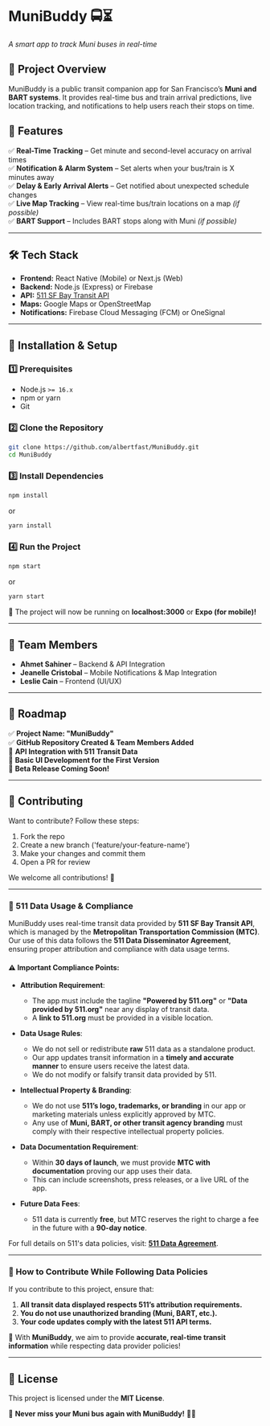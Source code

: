# **MuniBuddy 🚍⏳**  
*A smart app to track Muni buses in real-time*  

## **📌 Project Overview**  
MuniBuddy is a public transit companion app for San Francisco’s **Muni and BART systems**. It provides real-time bus and train arrival predictions, live location tracking, and notifications to help users reach their stops on time.  

## **🎯 Features**  
✅ **Real-Time Tracking** – Get minute and second-level accuracy on arrival times  
✅ **Notification & Alarm System** – Set alerts when your bus/train is X minutes away  
✅ **Delay & Early Arrival Alerts** – Get notified about unexpected schedule changes  
✅ **Live Map Tracking** – View real-time bus/train locations on a map *(if possible)*  
✅ **BART Support** – Includes BART stops along with Muni *(if possible)*  

---

## **🛠️ Tech Stack**  
- **Frontend:** React Native (Mobile) or Next.js (Web)  
- **Backend:** Node.js (Express) or Firebase  
- **API:** [511 SF Bay Transit API](https://511.org/open-data/transit)  
- **Maps:** Google Maps or OpenStreetMap  
- **Notifications:** Firebase Cloud Messaging (FCM) or OneSignal  

---

## **📂 Installation & Setup**  

### **1️⃣ Prerequisites**  
- Node.js `>= 16.x`  
- npm or yarn  
- Git  

### **2️⃣ Clone the Repository**  
```sh
git clone https://github.com/albertfast/MuniBuddy.git
cd MuniBuddy
```

### **3️⃣ Install Dependencies**  
```sh
npm install
```
or  
```sh
yarn install
```

### **4️⃣ Run the Project**  
```sh
npm start
```
or  
```sh
yarn start
```

🚀 The project will now be running on **localhost:3000** or **Expo (for mobile)!**  

---

## **👥 Team Members**  
- **Ahmet Sahiner** – Backend & API Integration  
- **Jeanelle Cristobal** – Mobile Notifications & Map Integration  
- **Leslie Cain** – Frontend (UI/UX)    

---

## **📅 Roadmap**  
✅ **Project Name: "MuniBuddy"**  
✅ **GitHub Repository Created & Team Members Added**  
🔄 **API Integration with 511 Transit Data**  
🔄 **Basic UI Development for the First Version**  
🚀 **Beta Release Coming Soon!**  

---

## **📢 Contributing**  
Want to contribute? Follow these steps:  

1. Fork the repo  
2. Create a new branch ('feature/your-feature-name')  
3. Make your changes and commit them  
4. Open a PR for review  

We welcome all contributions! 🎉  

---

### **📜 511 Data Usage & Compliance**  
MuniBuddy uses real-time transit data provided by **511 SF Bay Transit API**, which is managed by the **Metropolitan Transportation Commission (MTC)**. Our use of this data follows the **511 Data Disseminator Agreement**, ensuring proper attribution and compliance with data usage terms.  

#### **⚠️ Important Compliance Points:**  
- **Attribution Requirement**:  
  - The app must include the tagline **"Powered by 511.org"** or **"Data provided by 511.org"** near any display of transit data.  
  - A **link to 511.org** must be provided in a visible location.  

- **Data Usage Rules**:  
  - We do not sell or redistribute **raw** 511 data as a standalone product.  
  - Our app updates transit information in a **timely and accurate manner** to ensure users receive the latest data.  
  - We do not modify or falsify transit data provided by 511.  

- **Intellectual Property & Branding**:  
  - We do not use **511’s logo, trademarks, or branding** in our app or marketing materials unless explicitly approved by MTC.  
  - Any use of **Muni, BART, or other transit agency branding** must comply with their respective intellectual property policies.  

- **Data Documentation Requirement**:  
  - Within **30 days of launch**, we must provide **MTC with documentation** proving our app uses their data.  
  - This can include screenshots, press releases, or a live URL of the app.  

- **Future Data Fees**:  
  - 511 data is currently **free**, but MTC reserves the right to charge a fee in the future with a **90-day notice**.  

For full details on 511's data policies, visit: **[511 Data Agreement](https://511.org/open-data/transit)**.  

---

### **📢 How to Contribute While Following Data Policies**  
If you contribute to this project, ensure that:  
1. **All transit data displayed respects 511’s attribution requirements.**  
2. **You do not use unauthorized branding (Muni, BART, etc.).**  
3. **Your code updates comply with the latest 511 API terms.**  

🚀 With **MuniBuddy**, we aim to provide **accurate, real-time transit information** while respecting data provider policies!  

---

## **📜 License**  
This project is licensed under the **MIT License**.  

🚀 **Never miss your Muni bus again with MuniBuddy!** 🚌💨